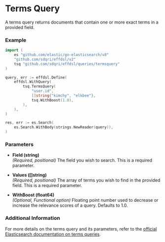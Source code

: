 # Terms Query

A terms query returns documents that contain one or more exact terms in a provided field.

### Example

```go
import (
	es "github.com/elastic/go-elasticsearch/v8"
	"github.com/sdqri/effdsl/v2"
	tsq "github.com/sdqri/effdsl/queries/termsquery"
)

query, err := effdsl.Define(
    effdsl.WithQuery(
        tsq.TermsQuery(
            "user.id",
            []string{"kimchy", "elkbee"},
            tsq.WithBoost(1.0),
        ),
    ),
)

res, err := es.Search(
    es.Search.WithBody(strings.NewReader(query)),
)
```

### Parameters

*   **Field (string)**  
    _(Required, positional)_ The field you wish to search. This is a required parameter.

*   **Values ([]string)**  
    _(Required, positional)_ The array of terms you wish to find in the provided field. This is a required parameter.

*   **WithBoost (float64)**  
    _(Optional, Functional option)_ Floating point number used to decrease or increase the relevance scores of a query. Defaults to 1.0.
   

### Additional Information

For more details on the terms query and its parameters, refer to the [official Elasticsearch documentation on terms queries](https://www.elastic.co/guide/en/elasticsearch/reference/current/query-dsl-terms-query.html).

